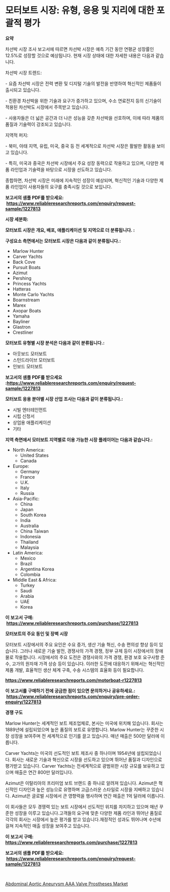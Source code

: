 <p><h1>모터보트 시장: 유형, 응용 및 지리에 대한 포괄적 평가</h1></p><p><strong>요약</strong></p>
<p><p>차선박 시장 조사 보고서에 따르면 차선박 시장은 예측 기간 동안 연평균 성장률인 12.5%로 성장할 것으로 예상됩니다. 현재 시장 상태에 대한 자세한 내용은 다음과 같습니다.</p><p>차선박 시장 트렌드:</p><p>- 요즘 차선박 시장은 전력 변환 및 디지털 기술의 발전을 반영하여 혁신적인 제품들이 출시되고 있습니다.</p><p>- 친환경 차선박을 위한 기술과 요구가 증가하고 있으며, 수소 연료전지 등의 신기술이 적용된 차선박도 시장에서 주목받고 있습니다.</p><p>- 사용자들은 더 넓은 공간과 더 나은 성능을 갖춘 차선박을 선호하며, 이에 따라 제품의 품질과 기술력이 강조되고 있습니다.</p><p>지역적 퍼지:</p><p>- 북미, 아태 지역, 유럽, 미국, 중국 등 전 세계적으로 차선박 시장은 활발한 활동을 보이고 있습니다.</p><p>- 특히, 미국과 중국은 차선박 시장에서 주요 성장 동력으로 작용하고 있으며, 다양한 제품 라인업과 기술력을 바탕으로 시장을 선도하고 있습니다.</p><p>종합하면, 차선박 시장은 미래에 지속적인 성장이 예상되며, 혁신적인 기술과 다양한 제품 라인업이 사용자들의 요구를 충족시킬 것으로 보입니다.</p></p>
<p><strong>보고서의 샘플 PDF를 받으세요: &nbsp;<a href="https://www.reliableresearchreports.com/enquiry/request-sample/1227813">https://www.reliableresearchreports.com/enquiry/request-sample/1227813</a></strong></p>
<p><strong>시장 세분화:</strong></p>
<p><strong> 모터보트 시장은 개요, 배포, 애플리케이션 및 지역으로 더 분류됩니다. :</strong></p>
<p><strong>구성요소 측면에서는 모터보트 시장은 다음과 같이 분류됩니다.:</strong></p>
<p><ul><li>Marlow Hunter</li><li>Carver Yachts</li><li>Back Cove</li><li>Pursuit Boats</li><li>Azimut</li><li>Pershing</li><li>Princess Yachts</li><li>Hatteras</li><li>Monte Carlo Yachts</li><li>Boarnstream</li><li>Marex</li><li>Axopar Boats</li><li>Yamaha</li><li>Bayliner</li><li>Glastron</li><li>Crestliner</li></ul></p>
<p><strong> 모터보트 유형별 시장 분석은 다음과 같이 분류됩니다.:</strong></p>
<p><ul><li>아웃보드 모터보트</li><li>스턴드라이브 모터보트</li><li>인보드 모터보트</li></ul></p>
<p><strong>보고서의 샘플 PDF를 받으세요 :<a href="https://www.reliableresearchreports.com/enquiry/request-sample/1227813">https://www.reliableresearchreports.com/enquiry/request-sample/1227813</a></strong></p>
<p><strong> 모터보트 응용 분야별 시장 산업 조사는 다음과 같이 분류됩니다.:</strong></p>
<p><ul><li>시빌 엔터테인먼트</li><li>시립 신청서</li><li>상업용 애플리케이션</li><li>기타</li></ul></p>
<p><strong>지역 측면에서 모터보트 지역별로 이용 가능한 시장 플레이어는 다음과 같습니다.:</strong></p>
<p><ul>
    <li>
        North America:
        <ul>
            <li>United States</li>
            <li>Canada</li>
        </ul>
    </li>
    <li>
        Europe:
        <ul>
            <li>Germany</li>
            <li>France</li>
            <li>U.K.</li>
            <li>Italy</li>
            <li>Russia</li>
        </ul>
    </li>
    <li>
        Asia-Pacific:
        <ul>
            <li>China</li>
            <li>Japan</li>
            <li>South Korea</li>
            <li>India</li>
            <li>Australia</li>
            <li>China Taiwan</li>
            <li>Indonesia</li>
            <li>Thailand</li>
            <li>Malaysia</li>
        </ul>
    </li>
    <li>
        Latin America:
        <ul>
            <li>Mexico</li>
            <li>Brazil</li>
            <li>Argentina Korea</li>
            <li>Colombia</li>
        </ul>
    </li>
    <li>
        Middle East & Africa:
        <ul>
            <li>Turkey</li>
            <li>Saudi</li>
            <li>Arabia</li>
            <li>UAE</li>
            <li>Korea</li>
        </ul>
    </li>
    </ul></p>
<p><strong>이 보고서 구매: &nbsp;<a href="https://www.reliableresearchreports.com/purchase/1227813">https://www.reliableresearchreports.com/purchase/1227813</a></strong></p>
<p><strong>모터보트의 주요 동인 및 장벽 시장</strong></p>
<p><p>모터보트 시장에서의 주요 요인은 수요 증가, 생산 기술 혁신, 수송 편의성 향상 등이 있습니다. 그러나 새로운 기술 발전, 경쟁사의 가격 경쟁, 정부 규제 등이 시장에서의 장애물로 작용합니다. 시장에서의 주요 도전은 경쟁사와의 가격 경쟁, 환경 보호 요구사항 준수, 고가의 원자재 가격 상승 등이 있습니다. 이러한 도전에 대응하기 위해서는 혁신적인 제품 개발, 효율적인 생산 체계 구축, 수송 시스템의 효율화 등이 필요합니다.</p></p>
<p><strong><a href="https://www.reliableresearchreports.com/motorboat-r1227813">https://www.reliableresearchreports.com/motorboat-r1227813</a></strong></p>
<p><strong>이 보고서를 구매하기 전에 궁금한 점이 있으면 문의하거나 공유하세요.: &nbsp;<a href="https://www.reliableresearchreports.com/enquiry/pre-order-enquiry/1227813">https://www.reliableresearchreports.com/enquiry/pre-order-enquiry/1227813</a></strong></p>
<p><strong>경쟁 구도</strong></p>
<p><p>Marlow Hunter는 세계적인 보트 제조업체로, 본사는 미국에 위치해 있습니다. 회사는 1889년에 설립되었으며 높은 품질의 보트로 유명합니다. Marlow Hunter는 꾸준한 시장 성장을 보여주며 전 세계적으로 인기를 끌고 있습니다. 매년 매출은 500만 달러에 이릅니다.</p><p>Carver Yachts는 미국의 선도적인 보트 제조사 중 하나이며 1954년에 설립되었습니다. 회사는 새로운 기술과 혁신으로 시장을 선도하고 있으며 뛰어난 품질과 디자인으로 평가받고 있습니다. Carver Yachts는 전세계적으로 광범위한 시장 규모를 보유하고 있으며 매출은 연간 800만 달러입니다.</p><p>Azimut은 이탈리아의 프리미엄 보트 브랜드 중 하나로 알려져 있습니다. Azimut은 혁신적인 디자인과 높은 성능으로 유명하며 고급스러운 스타일로 시장을 지배하고 있습니다. Azimut은 글로벌 시장에서 큰 영향력을 행사하며 연간 매출은 1억 달러에 이릅니다.</p><p>이 회사들은 모두 경쟁력 있는 보트 시장에서 선도적인 위치를 차지하고 있으며 매년 꾸준한 성장을 이루고 있습니다.고객들의 요구에 맞춘 다양한 제품 라인과 뛰어난 품질로 각각의 회사는 시장에서 높은 평가를 받고 있습니다.재정적인 성과도 뛰어나며 수년에 걸쳐 지속적인 매출 성장을 보여주고 있습니다.</p></p>
<p><strong>이 보고서 구매: &nbsp; <a href="https://www.reliableresearchreports.com/purchase/1227813">https://www.reliableresearchreports.com/purchase/1227813</a></strong></p>
<p><strong>보고서의 샘플 PDF를 받으세요: &nbsp;<a href="https://www.reliableresearchreports.com/enquiry/request-sample/1227813">https://www.reliableresearchreports.com/enquiry/request-sample/1227813</a></strong><strong></strong></p>
<p>&nbsp;</p>
<p><p><a href="https://meowing-canidae-761.notion.site/Decoding-Abdominal-Aortic-Aneurysm-AAA-Valve-Prostheses-Market-Metrics-Market-Share-Trends-and-Gr-295d4f0e5555498fb5b6636f4a370e5d">Abdominal Aortic Aneurysm AAA Valve Prostheses Market</a></p></p>